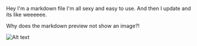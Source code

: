 Hey I'm a markdown file I'm all sexy and easy to use. And then I update and its like weeeeee.


Why does the markdown preview not show an image?!

![Alt text](../../../../../../../C:/Users/seana/OneDrive/Documents/git/documentation/avig.png)